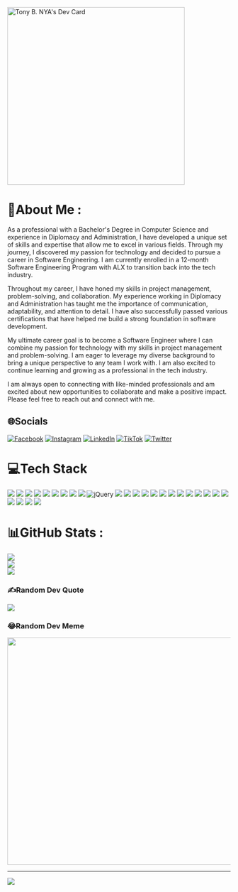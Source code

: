 <a href="https://app.daily.dev/tonybnya"><img src="https://api.daily.dev/devcards/71fe3f9214684b64bb3bca4a41a71d90.png?r=f8j" width="400" alt="Tony B. NYA's Dev Card"/></a>

# 💫About Me :
As a professional with a Bachelor's Degree in Computer Science and experience in Diplomacy and Administration, I have developed a unique set of skills and expertise that allow me to excel in various fields. Through my journey, I discovered my passion for technology and decided to pursue a career in Software Engineering. I am currently enrolled in a 12-month Software Engineering Program with ALX to transition back into the tech industry.

Throughout my career, I have honed my skills in project management, problem-solving, and collaboration. My experience working in Diplomacy and Administration has taught me the importance of communication, adaptability, and attention to detail. I have also successfully passed various certifications that have helped me build a strong foundation in software development.

My ultimate career goal is to become a Software Engineer where I can combine my passion for technology with my skills in project management and problem-solving. I am eager to leverage my diverse background to bring a unique perspective to any team I work with. I am also excited to continue learning and growing as a professional in the tech industry.

I am always open to connecting with like-minded professionals and am excited about new opportunities to collaborate and make a positive impact. Please feel free to reach out and connect with me.

## 🌐Socials
[![Facebook](https://img.shields.io/badge/Facebook-%231877F2.svg?logo=Facebook&logoColor=white)](https://facebook.com/nyatb) [![Instagram](https://img.shields.io/badge/Instagram-%23E4405F.svg?logo=Instagram&logoColor=white)](https://instagram.com/tonybnya) [![LinkedIn](https://img.shields.io/badge/LinkedIn-%230077B5.svg?logo=linkedin&logoColor=white)](https://linkedin.com/in/tonybnya) [![TikTok](https://img.shields.io/badge/TikTok-%23000000.svg?logo=TikTok&logoColor=white)](https://tiktok.com/@tonybnya) [![Twitter](https://img.shields.io/badge/Twitter-%231DA1F2.svg?logo=Twitter&logoColor=white)](https://twitter.com/tonybnya) 

# 💻Tech Stack
![](https://img.shields.io/badge/html5-%23E34F26.svg?style=for-the-badge&logo=html5&logoColor=white) ![](https://img.shields.io/badge/css3-%23E34F26.svg?style=for-the-badge&logo=css3&logoColor=white) ![](https://img.shields.io/badge/sass-%231572B6.svg?style=for-the-badge&logo=sass&logoColor=white) ![](https://img.shields.io/badge/bootstrap-%23563D7C.svg?style=for-the-badge&logo=bootstrap&logoColor=white) ![](https://img.shields.io/badge/Tailwind-%2300C4CC.svg?style=for-the-badge&logo=Tailwind&logoColor=white) ![](https://img.shields.io/badge/javascript-%23323330.svg?style=for-the-badge&logo=javascript&logoColor=%23F7DF1E) ![](https://img.shields.io/badge/angular-%23316192.svg?style=for-the-badge&logo=angular&logoColor=white) ![](https://img.shields.io/badge/react-%2320232a.svg?style=for-the-badge&logo=react&logoColor=%2361DAFB) ![](https://img.shields.io/badge/node.js-6DA55F?style=for-the-badge&logo=node.js&logoColor=white) ![jQuery](https://img.shields.io/badge/jquery-%230769AD.svg?style=for-the-badge&logo=jquery&logoColor=white) ![](https://img.shields.io/badge/python-3670A0?style=for-the-badge&logo=python&logoColor=ffdd54) ![](https://img.shields.io/badge/django-%23092E20.svg?style=for-the-badge&logo=django&logoColor=white) ![](https://img.shields.io/badge/flask-%23000.svg?style=for-the-badge&logo=flask&logoColor=white) ![](https://img.shields.io/badge/firebase-%23316192.svg?style=for-the-badge&logo=firebase&logoColor=yellow) ![](https://img.shields.io/badge/sqlite-%2307405e.svg?style=for-the-badge&logo=sqlite&logoColor=white) ![](https://img.shields.io/badge/sql-%2300C4CC.svg?style=for-the-badge&logo=sql&logoColor=white) ![](https://img.shields.io/badge/mysql-%2300f.svg?style=for-the-badge&logo=mysql&logoColor=white) ![](https://img.shields.io/badge/rust-%23000000.svg?style=for-the-badge&logo=rust&logoColor=white) ![](https://img.shields.io/badge/shell_script-%23121011.svg?style=for-the-badge&logo=gnu-bash&logoColor=white) ![](https://img.shields.io/badge/vim-%23316192.svg?style=for-the-badge&logo=vim&logoColor=white) ![](https://img.shields.io/badge/vscode-%23316192.svg?style=for-the-badge&logo=vscode&logoColor=white) ![](https://img.shields.io/badge/markdown-%23000000.svg?style=for-the-badge&logo=markdown&logoColor=white) ![](https://img.shields.io/badge/Notion-%23000000.svg?style=for-the-badge&logo=notion&logoColor=white) ![](https://img.shields.io/badge/figma-%23F24E1E.svg?style=for-the-badge&logo=figma&logoColor=white) ![](https://img.shields.io/badge/Canva-%2300C4CC.svg?style=for-the-badge&logo=Canva&logoColor=white) ![](https://img.shields.io/badge/api-%2300C4CC.svg?style=for-the-badge&logo=api&logoColor=white) ![](https://img.shields.io/badge/DevOps-%2300C4CC.svg?style=for-the-badge&logo=devops&logoColor=white)
# 📊GitHub Stats :
![](https://github-readme-stats.vercel.app/api?username=tonybnya&theme=radical&hide_border=false&include_all_commits=false&count_private=false)<br/>
![](https://github-readme-streak-stats.herokuapp.com/?user=tonybnya&theme=radical&hide_border=false)<br/>
![](https://github-readme-stats.vercel.app/api/top-langs/?username=tonybnya&theme=radical&hide_border=false&include_all_commits=false&count_private=false&layout=compact)

### ✍️Random Dev Quote
![](https://quotes-github-readme.vercel.app/api?type=horizontal&theme=radical)

### 😂Random Dev Meme
<img src="https://random-memer.herokuapp.com/" width="512px"/>

---
[![](https://visitcount.itsvg.in/api?id=tonybnya&icon=0&color=0)](https://visitcount.itsvg.in)
